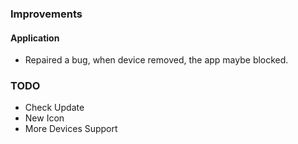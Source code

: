 ### Improvements
#### Application
- Repaired a bug, when device removed, the app maybe blocked.
 ### TODO
- Check Update
- New Icon
- More Devices Support